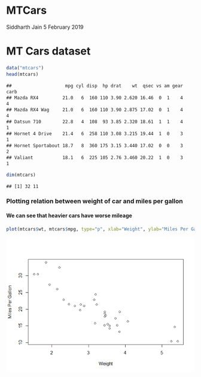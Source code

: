 MTCars
================
Siddharth Jain
5 February 2019

MT Cars dataset
===============

``` r
data("mtcars")
head(mtcars)
```

    ##                    mpg cyl disp  hp drat    wt  qsec vs am gear carb
    ## Mazda RX4         21.0   6  160 110 3.90 2.620 16.46  0  1    4    4
    ## Mazda RX4 Wag     21.0   6  160 110 3.90 2.875 17.02  0  1    4    4
    ## Datsun 710        22.8   4  108  93 3.85 2.320 18.61  1  1    4    1
    ## Hornet 4 Drive    21.4   6  258 110 3.08 3.215 19.44  1  0    3    1
    ## Hornet Sportabout 18.7   8  360 175 3.15 3.440 17.02  0  0    3    2
    ## Valiant           18.1   6  225 105 2.76 3.460 20.22  1  0    3    1

``` r
dim(mtcars)
```

    ## [1] 32 11

### Plotting relation between weight of car and miles per gallon

#### We can see that heavier cars have worse mileage

``` r
plot(mtcars$wt, mtcars$mpg, type="p", xlab="Weight", ylab="Miles Per Gallon")
```

![](MTCars_files/figure-markdown_github/unnamed-chunk-2-1.png)
